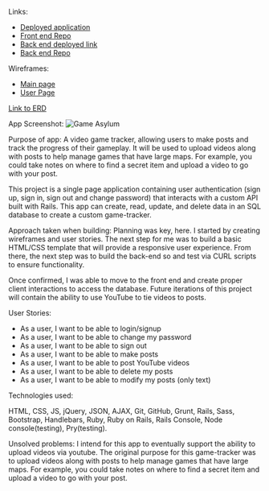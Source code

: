 Links:
* [Deployed application](https://sstone72389.github.io/game-tracker-client/)
* [Front end Repo](https://github.com/sstone72389/game-tracker-client)
* [Back end deployed link](https://tranquil-coast-56887.herokuapp.com/)
* [Back end Repo](https://github.com/sstone72389/game-tracker-back-end)


Wireframes:
* [Main page](http://res.cloudinary.com/dfu4pwocw/image/upload/v1497194423/MAIN_WF_entlvz.jpg)
* [User Page](http://res.cloudinary.com/dfu4pwocw/image/upload/v1497194427/USER_WF_unzi84.jpg)

[Link to ERD](http://res.cloudinary.com/dfu4pwocw/image/upload/v1497533892/image1-1_hs2aqo.jpg)

App Screenshot: ![Game Asylum](http://res.cloudinary.com/dfu4pwocw/image/upload/v1497531110/Screen_Shot_2017-06-15_at_8.51.13_AM_vklfyl.png "Main Page")

Purpose of app: A video game tracker, allowing users to make posts and track the progress of their gameplay. It will be used to upload videos along with posts to help manage games that have large maps. For example, you could take notes on where to find a secret item and upload a video to go with your post.

This project is a single page application containing user authentication (sign up, sign in, sign out and change password) that interacts with a custom API built with Rails. This app can create, read, update, and delete data in an SQL database to create a custom game-tracker.

Approach taken when building: Planning was key, here. I started by creating wireframes and user stories. The next step for me was to build a basic HTML/CSS template that will provide a responsive user experience. From there, the next step was to build the back-end so and test via CURL scripts to ensure functionality.

Once confirmed, I was able to move to the front end and create proper client interactions to access the database. Future iterations of this project will contain the ability to use YouTube to tie videos to posts.

User Stories:
* As a user, I want to be able to login/signup
* As a user, I want to be able to change my password
* As a user, I want to be able to sign out
* As a user, I want to be able to make posts
* As a user, I want to be able to post YouTube videos
* As a user, I want to be able to delete my posts
* As a user, I want to be able to modify my posts (only text)

Technologies used:

HTML, CSS, JS, jQuery, JSON, AJAX, Git, GitHub, Grunt, Rails, Sass, Bootstrap, Handlebars, Ruby, Ruby on Rails, Rails Console, Node console(testing), Pry(testing).

Unsolved problems: I intend for this app to eventually support the ability to upload videos via youtube. The original purpose for this game-tracker was to upload videos along with posts to help manage games that have large maps. For example, you could take notes on where to find a secret item and upload a video to go with your post.
